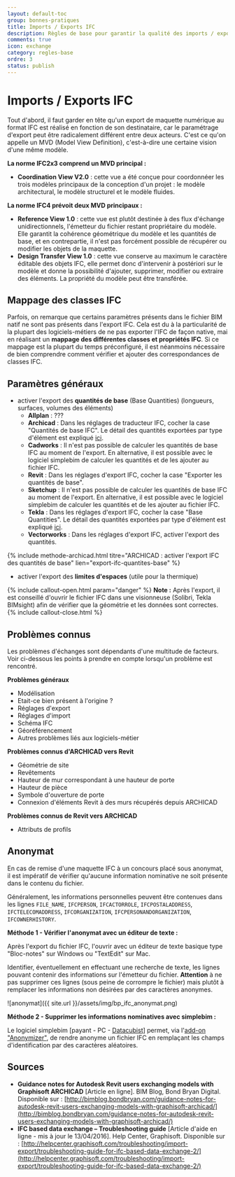 ```yaml
---
layout: default-toc
group: bonnes-pratiques
title: Imports / Exports IFC
description: Règles de base pour garantir la qualité des imports / export IFC.
comments: true
icon: exchange
category: regles-base
ordre: 3
status: publish
---
```


# Imports / Exports IFC

Tout d'abord, il faut garder en tête qu'un export de maquette numérique au format IFC est réalisé en fonction de son destinataire, car le paramétrage d'export peut être radicalement différent entre deux acteurs. C'est ce qu'on appelle un MVD (Model View Definition), c'est-à-dire une certaine vision d'une même modèle.

**La norme IFC2x3 comprend un MVD principal :**

* **Coordination View V2.0** : cette vue a été conçue pour coordonnéer les trois modèles principaux de la conception d'un projet : le modèle architectural, le modèle structurel et le modèle fluides.

**La norme IFC4 prévoit deux MVD principaux :**

* **Reference View 1.0** : cette vue est plutôt destinée à des flux d'échange unidirectionnels, l'émetteur du fichier restant propriétaire du modèle. Elle garantit la cohérence géométrique du modèle et les quantités de base, et en contrepartie, il n'est pas forcément possible de récupérer ou modifier les objets de la maquette.
* **Design Transfer View 1.0** : cette vue conserve au maximum le caractère éditable des objets IFC, elle permet donc d'intervenir à postériori sur le modèle et donne la possibilité d'ajouter, supprimer, modifier ou extraire des éléments. La propriété du modèle peut être transférée.

## Mappage des classes IFC

Parfois, on remarque que certains paramètres présents dans le fichier BIM natif ne sont pas présents dans l'export IFC. Cela est du à la particularité de la plupart des logiciels-métiers de ne pas exporter l'IFC de façon native, mai en réalisant un **mappage des différentes classes et propriétés IFC**.
Si ce mappage est la plupart du temps préconfiguré, il est néanmoins nécessaire de bien comprendre comment vérifier et ajouter des correspondances de classes IFC.

## Paramètres généraux

* activer l'export des **quantités de base** (Base Quantities) (longueurs, surfaces, volumes des éléments)
  * **Allplan** : ???
  * **Archicad** : Dans les réglages de traducteur IFC, cocher la case "Quantités de base IFC". Le détail des quantités exportées par type d'élément est expliqué [ici](http://bimblog.bondbryan.com/exporting-quantities-to-ifc-2x3-from-archicad-1819-models/).
  * **Cadworks** : Il n'est pas possible de calculer les quantités de base IFC au moment de l'export. En alternative, il est possible avec le logiciel simplebim de calculer les quantités et de les ajouter au fichier IFC.
  * **Revit** : Dans les réglages d'export IFC, cocher la case "Exporter les quantités de base".
  * **Sketchup** : Il n'est pas possible de calculer les quantités de base IFC au moment de l'export. En alternative, il est possible avec le logiciel simplebim de calculer les quantités et de les ajouter au fichier IFC.
  * **Tekla** : Dans les réglages d'export IFC, cocher la case "Base Quantities". Le détail des quantités exportées par type d'élément est expliqué [ici](https://teklastructures.support.tekla.com/2017/en/int_IFC_base_quantities).
  * **Vectorworks** : Dans les réglages d'export IFC, activer l'export des quantités.

{% include methode-archicad.html titre="ARCHICAD : activer l'export IFC des quantités de base" lien="export-ifc-quantites-base" %}

* activer l'export des **limites d'espaces** (utile pour la thermique)

{% include callout-open.html param="danger" %}
**Note :**
Après l'export, il est conseillé d'ouvrir le fichier IFC dans une visionneuse (Solibri, Tekla BIMsight) afin de vérifier que la géométrie et les données sont correctes.
{% include callout-close.html %}

## Problèmes connus

Les problèmes d'échanges sont dépendants d'une multitude de facteurs. Voir ci-dessous les points à prendre en compte lorsqu'un problème est rencontré.

**Problèmes généraux**

* Modélisation
* Etait-ce bien présent à l'origine ?
* Réglages d'export
* Réglages d'import
* Schéma IFC
* Géoréférencement
* Autres problèmes liés aux logiciels-métier

**Problèmes connus d'ARCHICAD vers Revit**

* Géométrie de site
* Revêtements
* Hauteur de mur correspondant à une hauteur de porte
* Hauteur de pièce
* Symbole d'ouverture de porte
* Connexion d'éléments Revit à des murs récupérés depuis ARCHICAD

**Problèmes connus de Revit vers ARCHICAD**

* Attributs de profils

## Anonymat

En cas de remise d'une maquette IFC à un concours placé sous anonymat, il est impératif de vérifier qu'aucune information nominative ne soit présente dans le contenu du fichier.

Généralement, les informations personnelles peuvent être contenues dans les lignes `FILE_NAME`, `IFCPERSON`, `IFCACTORROLE`, `IFCPOSTALADDRESS`, `IFCTELECOMADDRESS`, `IFCORGANIZATION`, `IFCPERSONANDORGANIZATION`, `IFCOWNERHISTORY`.

**Méthode 1 - Vérifier l'anonymat avec un éditeur de texte :**

Après l'export du fichier IFC, l'ouvrir avec un éditeur de texte basique type "Bloc-notes" sur Windows ou "TextEdit" sur Mac.

Identifier, éventuellement en effectuant une recherche de texte, les lignes pouvant contenir des informations sur l'émetteur du fichier. **Attention** à ne pas supprimer ces lignes (sous peine de corrompre le fichier) mais plutôt à remplacer les informations non désirées par des caractères anonymes.

![anonymat]({{ site.url }}/assets/img/bp_ifc_anonymat.png)

**Méthode 2 - Supprimer les informations nominatives avec simplebim :**

Le logiciel simplebim [payant - PC - [Datacubist](http://www.datacubist.com/)] permet, via l'[add-on "Anonymizer"](http://datacubist.com/support/addon-prototypes.html#tool-anonymizer), de rendre anonyme un fichier IFC en remplaçant les champs d'identification par des caractères aléatoires.

## Sources

* **Guidance notes for Autodesk Revit users exchanging models with Graphisoft ARCHICAD** [Article en ligne]. BIM Blog, Bond Bryan Digital. Disponible sur : [http://bimblog.bondbryan.com/guidance-notes-for-autodesk-revit-users-exchanging-models-with-graphisoft-archicad/](http://bimblog.bondbryan.com/guidance-notes-for-autodesk-revit-users-exchanging-models-with-graphisoft-archicad/)
* **IFC based data exchange – Troubleshooting guide** [Article d'aide en ligne - mis à jour le 13/04/2016]. Help Center, Graphisoft. Disponible sur : [http://helpcenter.graphisoft.com/troubleshooting/import-export/troubleshooting-guide-for-ifc-based-data-exchange-2/](http://helpcenter.graphisoft.com/troubleshooting/import-export/troubleshooting-guide-for-ifc-based-data-exchange-2/)
